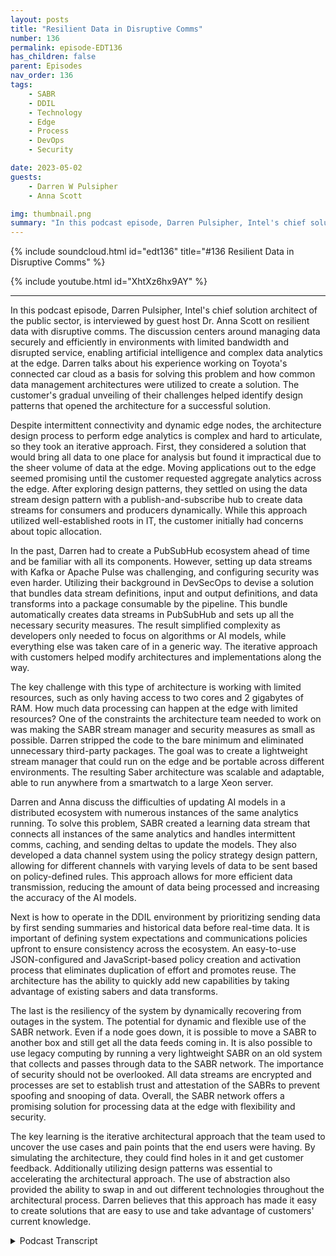 ```yaml
---
layout: posts
title: "Resilient Data in Disruptive Comms"
number: 136
permalink: episode-EDT136
has_children: false
parent: Episodes
nav_order: 136
tags:
    - SABR
    - DDIL
    - Technology
    - Edge
    - Process
    - DevOps
    - Security

date: 2023-05-02
guests:
    - Darren W Pulsipher
    - Anna Scott

img: thumbnail.png
summary: "In this podcast episode, Darren Pulsipher, Intel's chief solution architect of the public sector, is interviewed by guest host Dr. Anna Scott on resilient data with disruptive comms."
---
```


{% include soundcloud.html id="edt136" title="#136 Resilient Data in Disruptive Comms" %}

{% include youtube.html id="XhtXz6hx9AY" %}

---

In this podcast episode, Darren Pulsipher, Intel's chief solution architect of the public sector, is interviewed by guest host Dr. Anna Scott on resilient data with disruptive comms. The discussion centers around managing data securely and efficiently in environments with limited bandwidth and disrupted service, enabling artificial intelligence and complex data analytics at the edge. Darren talks about his experience working on Toyota's connected car cloud as a basis for solving this problem and how common data management architectures were utilized to create a solution. The customer's gradual unveiling of their challenges helped identify design patterns that opened the architecture for a successful solution.

Despite intermittent connectivity and dynamic edge nodes, the architecture design process to perform edge analytics is complex and hard to articulate, so they took an iterative approach. First, they considered a solution that would bring all data to one place for analysis but found it impractical due to the sheer volume of data at the edge. Moving applications out to the edge seemed promising until the customer requested aggregate analytics across the edge. After exploring design patterns, they settled on using the data stream design pattern with a publish-and-subscribe hub to create data streams for consumers and producers dynamically. While this approach utilized well-established roots in IT, the customer initially had concerns about topic allocation.

In the past, Darren had to create a PubSubHub ecosystem ahead of time and be familiar with all its components. However, setting up data streams with Kafka or Apache Pulse was challenging, and configuring security was even harder. Utilizing their background in DevSecOps to devise a solution that bundles data stream definitions, input and output definitions, and data transforms into a package consumable by the pipeline. This bundle automatically creates data streams in PubSubHub and sets up all the necessary security measures. The result simplified complexity as developers only needed to focus on algorithms or AI models, while everything else was taken care of in a generic way. The iterative approach with customers helped modify architectures and implementations along the way.

The key challenge with this type of architecture is working with limited resources, such as only having access to two cores and 2 gigabytes of RAM. How much data processing can happen at the edge with limited resources? One of the constraints the architecture team needed to work on was making the SABR stream manager and security measures as small as possible. Darren stripped the code to the bare minimum and eliminated unnecessary third-party packages. The goal was to create a lightweight stream manager that could run on the edge and be portable across different environments. The resulting Saber architecture was scalable and adaptable, able to run anywhere from a smartwatch to a large Xeon server.

Darren and Anna discuss the difficulties of updating AI models in a distributed ecosystem with numerous instances of the same analytics running. To solve this problem, SABR created a learning data stream that connects all instances of the same analytics and handles intermittent comms, caching, and sending deltas to update the models. They also developed a data channel system using the policy strategy design pattern, allowing for different channels with varying levels of data to be sent based on policy-defined rules. This approach allows for more efficient data transmission, reducing the amount of data being processed and increasing the accuracy of the AI models.

Next is how to operate in the DDIL environment by prioritizing sending data by first sending summaries and historical data before real-time data. It is important of defining system expectations and communications policies upfront to ensure consistency across the ecosystem. An easy-to-use JSON-configured and JavaScript-based policy creation and activation process that eliminates duplication of effort and promotes reuse. The architecture has the ability to quickly add new capabilities by taking advantage of existing sabers and data transforms.

The last is the resiliency of the system by dynamically recovering from outages in the system. The potential for dynamic and flexible use of the SABR network. Even if a node goes down, it is possible to move a SABR to another box and still get all the data feeds coming in. It is also possible to use legacy computing by running a very lightweight SABR on an old system that collects and passes through data to the SABR network. The importance of security should not be overlooked. All data streams are encrypted and processes are set to establish trust and attestation of the SABRs to prevent spoofing and snooping of data. Overall, the SABR network offers a promising solution for processing data at the edge with flexibility and security.

The key learning is the iterative architectural approach that the team used to uncover the use cases and pain points that the end users were having. By simulating the architecture, they could find holes in it and get customer feedback. Additionally utilizing design patterns was essential to accelerating the architectural approach. The use of abstraction also provided the ability to swap in and out different technologies throughout the architectural process. Darren believes that this approach has made it easy to create solutions that are easy to use and take advantage of customers' current knowledge.


<details>
<summary> Podcast Transcript </summary>

<p>﻿1</p>
<p>Hello, this is Darren</p>
<p>Pulsipher chief solution,architect of public sector at Intel.</p>
<p>And welcome to Embracing</p>
<p>Digital Transformation,where we investigate effective change,leveragingpeople process and technology.</p>
<p>On today's episode, Resilient Datawith Disruptive</p>
<p>Comms with special guest host Dr.</p>
<p>Anna Scott.</p>
<p>Welcome, everybody. I am Anna Scott.</p>
<p>I have the extraordinary pleasure todayof actually hostingthe podcastof Embracing Digital Transformation,and I actually get to interview</p>
<p>Darren this time.</p>
<p>So, so welcome. Darren.</p>
<p>We are delighted to actually bein a position to talk to you and put youkind of put you in the hot seatas opposed to in the the seat.</p>
<p>So welcome.</p>
<p>I'm I'm looking forward to it.</p>
<p>I really am.</p>
<p>And I hope I hope that Anna doesmore hosting.</p>
<p>Give me a break.</p>
<p>I could take a vacation maybe some time.</p>
<p>I would love to do that.</p>
<p>So we will figure outhow to make that happen. So.</p>
<p>All right.</p>
<p>So what's on your mind today, Anna?</p>
<p>You have developeda really interesting technologythat has really brought the utility.</p>
<p>And really the focus ofthat is how you can do secureand efficient, essentially data managementthat allowsand enables artificial intelligenceas well as complex data analyticsand do that at the edge and do thatwhen you have things likelimited bandwidth or you have interruptedservice for a long timeso that instead of just saying, hey,</p>
<p>I've got this incrediblenetwork connectionthat allows me to go to the cloud andbe continuously connected to the cloud,you really are informing thisarchitecture saying,</p>
<p>Hey, maybe the cloud there,maybe it's not.</p>
<p>Maybe you get it for 5 minutesand then you lose it for an hour.</p>
<p>And maybe when you are connected,you don't have this beautifulfiber connection.</p>
<p>Instead, you're on a really lowbandwidth connection.</p>
<p>But you still need to be ableto communicate.</p>
<p>You still need to be able to do the API.</p>
<p>So I was really hopingthat you could talk us through, right?</p>
<p>How did you solve that problem?</p>
<p>Like how that is? That is a tough one.</p>
<p>What was yourwhat was your basis of saying?</p>
<p>What do you do about that?</p>
<p>Well, yeah, yeah.</p>
<p>I think it's really interesting.</p>
<p>When we first were approachedwith helping to solve this problem, itmy first thought went back to a work</p>
<p>I'd already donewith Toyota on their connected car cloud,which was which was very different.</p>
<p>But there were somesome things that were similar.</p>
<p>So I started there.</p>
<p>I said, All right, I know how to dodistributed data management.</p>
<p>I've done that before.</p>
<p>I think I can figure this out.</p>
<p>But then the customer were talkingto said, Oh, and by the way,there's this weird thing called DDL.</p>
<p>And I went, Oh, what is DDL?</p>
<p>Disruptive, intermittent,low bandwidth, low latency,all these really.</p>
<p>I don't have really good connectivityand I'mand they it was interestingbecause the way that the customer unveiledthat to us was not all at onceit was over time as weas we kept asking more and more questions,which was great because if they would havejust given it to us all at once,</p>
<p>I would havejust folded up and curled up in a ballin the middle of the room and just said.</p>
<p>I don't believe that.</p>
<p>But that'sthat is a super hard problem. Yeah.</p>
<p>It is.</p>
<p>But butthe way that they led us down the pathor that we discovered the path with themhelped us identify certain design patternsthat were out therethat are common design patternsthat we could use and utilize.</p>
<p>And it really opened up the architecturethrough thisdiscovery process that we had with them,which was really kind of cool.</p>
<p>I totally agree.</p>
<p>So so maybe walk us throughhow how you solve the problem, right?</p>
<p>In terms of I know,</p>
<p>I know you had some data, data managementconstructs that used as a basis,but give us a quick overview in termsof how you what your solution isand then maybe backtrack a little bitand saywhat were the data managementdesign patternsthat kind of informed where you ended up?</p>
<p>Yeah, Yeah.</p>
<p>So the first thing</p>
<p>I did was look at commondata management architecturesthat are already out there, right?</p>
<p>I said, I don't want to reinvent anything.</p>
<p>I really don't.</p>
<p>I want to just use what's there.</p>
<p>The goal is to help the customeras quickly as we could.</p>
<p>So we first lookedat the most common designor data architectures that are out there.</p>
<p>One was datalike bring everything to one place, runmy analytics, send my resultsback out where they needed to go.</p>
<p>That would not work in this casebecause of the sheervolume of the edgeand also the intermittent connectivity.</p>
<p>I would get data sometimes,sometimes I wouldn't.</p>
<p>But the edge still needed analytics done.</p>
<p>They still need to make decisions outat the edge, even disconnected.</p>
<p>So we threw that one outand the next one we looked atwas What if we move theapplications out to the edgeand just move theapplications out thereand everything would be great.</p>
<p>I could do all the analytics at the edgeand that would work.</p>
<p>And when we looked at that,we said, Yeah, this looks very promising.</p>
<p>But then the customer said, Well,we also need to runanalytics across the edge, meaning I'mgathering data from the edge and runninganalytics on the aggregate, not just onthe individual data feeds coming through.</p>
<p>I said, All right, so moving applicationsjust outwards doesn't quite work.</p>
<p>And then I remember, hey,we've done some work in something calledthe Collaborative Cancer Cloud throughan architecture called the Data Exchange,which says I'mpushing analytics out to the edgeand putting the aggregate in together.</p>
<p>And if I pull the aggregate in together,then I can run my analytics there.</p>
<p>I said, That's going to work.</p>
<p>I said, That'swhat we're that's what we need to do.</p>
<p>And then I learnedsomething else from the customerthat the edge was not static.</p>
<p>It was very dynamic, meaningsome nodes are comingin, some nodes are going out.</p>
<p>And I'm like, Well, I can't.</p>
<p>The data exchange requires a static.</p>
<p>I need a well-known edge.</p>
<p>I know what all the edge nodes are.</p>
<p>I've exchanged security keys,</p>
<p>I know where all my data sources areand they're in there coming in.</p>
<p>And they said, Well,that's not all we have.</p>
<p>We have assets moving in and out ofthe ecosystem all the time.</p>
<p>I said, Well,you guys are asking for the impossible,which they said, No,we know you can figure it out.</p>
<p>So then I went, Okay,these three don't work,but there's parts of the threethat do right?</p>
<p>So then then I went and I grabbedmy design patterns book from college.</p>
<p>Right.</p>
<p>And for all you youngsters out therethat don't know what the design patternsbook is, you need to go buy one.</p>
<p>It's it'spretty incredible because you can seewhat common design patterns are used for,what types of situation.</p>
<p>And I looked at a design patterncalled the data stream design pattern.</p>
<p>I went, Wow,we can make this work nice.</p>
<p>And the data stream,it's like 30 years old.</p>
<p>It's an old design pattern, not a new one.</p>
<p>As a this,this might have something to it.</p>
<p>So I started delving into designpattern to data streams more,and it's typically implementedwith somethingcalled a Publish and subscribe hub. Soand I said, Well,there's plenty of pub sub hubs out there.</p>
<p>You got Apache Pulsar,you got Kafka, read thismessage, it sends a message.</p>
<p>But even zero and Q can can do aa pub sub hub.</p>
<p>And I said, All right, let's play aroundwith this idea a little bit.</p>
<p>How can I create data streamsin this architecture that allowfor consumers and producers quicklyand dynamicallybecause they're decoupled itfit It said, yeah, this is going to work.</p>
<p>So that's that's kind ofhow we led to that, that first discoveryon, hey, we could use datastreams to make this all workwell.</p>
<p>So I look at that and I think, okay,so this has well-established roots, right?</p>
<p>That if you're in it professional,there's a good chancethis is something that you already knowand are comfortable with.</p>
<p>You're using a lot of I mean, like I said,there's a ton of pops up hubs.</p>
<p>The data, the data managementstructure is very well known.</p>
<p>If I put those two things together,what I want to think isthis is something that i.t.</p>
<p>Folks will understand.</p>
<p>It isn't going to take a ton of trainingto get them up to speed on.</p>
<p>So putting together an architecture,using those types of foundationsthat that's, you know,it's, it's not a massive lift to sayhere's a whole new skill set and go backand train yourself for the next yearand then maybe you're ready to adopt.</p>
<p>Can you talk through that a little bit?</p>
<p>Like, is this a isthis is easy as it sounds, or is thereis there more to it to.</p>
<p>You know, when I first I'mglad you brought that up because whenwe took this back to the customer,</p>
<p>I go, okay, yeah, that's that's thatthat's something we understandwe already have about some hub.</p>
<p>But what you're suggesting there,it doesn't work.</p>
<p>I said, What do you mean it doesn't work?</p>
<p>It's as well because pub sub hubs,</p>
<p>I have to allocate topics ahead of time.</p>
<p>I have to create thispub sub hub ecosystemstatically ahead of time.</p>
<p>I have to know everything ahead of time.</p>
<p>And how do I, how do I do thateffectively?</p>
<p>And I want to be able to do this quickly.</p>
<p>I want to be able to turn new capabilitiesinto the ecosystem quick.</p>
<p>And I found that when I work with Kafka,where I work with Apache</p>
<p>Pulse, are setting upthose data streams is difficult.</p>
<p>It's hard insetting up the security, all that part.</p>
<p>And I went, Oh crud,</p>
<p>I've got to go back to the drawing board.</p>
<p>Okay.</p>
<p>So I took my background in Devsecops,which I've got a long beforewas called Devsecopsback in the good old dayswhere you had cvesand people don't even know what that is.</p>
<p>R.C.S.</p>
<p>And I said, All right,how can we package up data streamsinto something that's consumableor composable in the Devsecops pipeline?</p>
<p>And I said, okay, so whatwhat do I need in order to do this work?</p>
<p>I have a data transformand an AI algorithm or deep analytics.</p>
<p>Whatever I'm doing, I'm transformingdata or sets of datafrom one thing to informationcoming out on the other end.</p>
<p>And I said, All right,what if I could bundle that togetherwith data stream definitions,input stream and output stream definition?</p>
<p>So I created this bundlethat Icould push through the data ops pipeline,and then when it got deployed,it would automatically createdata streams in the pub sub huband set up all the security for it.</p>
<p>Whoa, wait.</p>
<p>That's simplifieseverything. Right? Right.</p>
<p>The developer only has to worryabout the algorithm now or the AI modeland all of the complexity of setting upa pub sub hub and securing it.</p>
<p>We can take care of in a generic way.</p>
<p>So that was that was kind of our approachwas, Oh, all right,so how am I going to do all of that?</p>
<p>We looked at another five or six designpatterns to come up with all the rest ofof the parts to simplify that complexityof working with the puzzle Hub.</p>
<p>Wow. Soso asalways, I'm really impressed by thatbecause I do thinkone of the bad tendencies of engineersis thatwe love to solve hardproblems with even harder solutions. Yes.</p>
<p>And and really, you know, inand to to essentially attacka problem this hard and do itwith that level of simplicity,</p>
<p>I think is just it's just a beautybecause we all know likeat the end of the day,to be able to deploy it and maintain itand have it be something that's used.</p>
<p>If you can make it simpleand easy to understandand easy to you easy to keep up to date,that is a way better solutionthan somethingthat's the antithesis of that right? So.</p>
<p>Well,</p>
<p>I don't think I would have gotten there,frankly, if I would have knownthe whole problem space upfront.</p>
<p>Really?</p>
<p>Okay.</p>
<p>No, I truly believe thatbecause as we would make some progressand then show it back to the customer,they go, well, what about thisand what about</p>
<p>ARM? Can I still use that?</p>
<p>And then and then it made me scratchmy head and go, Whoa, wait, wait.</p>
<p>I understand something.</p>
<p>So to me, I thought it was greatbecause we were doing like codearchitectureand discovery at the same time, and it wasthis really tight and iterative processthat we use with the customer.</p>
<p>Meaning, what about this? And,and we would</p>
<p>I would say it was all slide wear,but it wasn't because we were simulatingsome of this stuff at the same timeas we were progressing the architecture.</p>
<p>So to me that was, that was one of the keylearnings was to doan iterative architecturewith the customer in the loop saying,</p>
<p>All right, this is what this will provide.</p>
<p>And they go, Well, that's good.</p>
<p>I like that part,but you're still missing this other part.</p>
<p>And I could go back and say, All right,we can make some architectural changes.</p>
<p>Nice that fundamentally changethe implementationnow at the at the beginning.</p>
<p>So I think that helped out quite a bit.</p>
<p>That that makes total sense.</p>
<p>So, yeah, that's good stuff.</p>
<p>So there's another set of questions.</p>
<p>So obviously you're involved withwhat's happening at the edge and the edge.</p>
<p>You can have some really hard constraintswith respect to how much compute, right?</p>
<p>So if you could kind of walk throughand say like what?</p>
<p>What are the, you know, how heavy is thisand does this really have a placeif you're really limited in termsof your like,yeah, well, in some parlanceit would be swap constrained, right?</p>
<p>How how does that fit in?</p>
<p>And then what does it meanwhen you aren't limited andyou really can load this up for compute?</p>
<p>How can you really leverage it in this?</p>
<p>Yeah, I'm glad you asked.</p>
<p>Very different because I was another.</p>
<p>Yeah,that was another discovery that we had.</p>
<p>You know, I do most of my developmentin the data center andespecially in the cloud,which means I have unlimited resourcesright.</p>
<p>So my application.</p>
<p>So what if it takes two gig of Ram?</p>
<p>No big deal, right?</p>
<p>It's done that before, right?</p>
<p>I'm just going to include Splunk, too.</p>
<p>Yeah, Splunk is huge, right?</p>
<p>I can't do those sorts of things.</p>
<p>So when we started talking morewith the customer,they go, Well, yeah,</p>
<p>I want this running on the edge.</p>
<p>It needs to run out therein a sizeweight and powerconstraint swaps constraint.</p>
<p>And I said, okay, well, you know,what do I get like 16 cores 32 gigram he says to cores for giga Ram topson some of the edge and their atom chipsright They're not like big old Xeonsor anything like that.</p>
<p>And so I'm like, okay,so the fundamental partof managing the data streams and,and having the algorithms out there,that part that I automatically managethe data streams that needs to be very,very small and is lightweightas I can possibly make it.</p>
<p>So I started ripping stuff out.</p>
<p>I started saying, Well,</p>
<p>I don't really need that.</p>
<p>I that can goor I had some third party packagesthat just made it easy to do some thingsso I wouldn't have to write the code.</p>
<p>But it camewith a whole bunch of stuff with itbecause they were using thirdparty packets.</p>
<p>So I had to go,you know what I could write?</p>
<p>I could easily write that instead.</p>
<p>That's it's simple.</p>
<p>The algorithm that I need,there is a simpler.</p>
<p>So I'll just write that part myselfand I strip things down to the bare metalor that bare metal to the bare minimumso that I could get the stream managerpart of thisas small as I possibly could.</p>
<p>And now we're under we're under</p>
<p>And a saver is, as you call it,running out there at the edge.</p>
<p>And I think we canmaybe even get that under 50.</p>
<p>Meg if I, if I try even harder,which I want to do,</p>
<p>I've got to get to that point where</p>
<p>I can say I can run this on a watch,right on a smart watch or,or something like that,and that it can handle things.</p>
<p>The other thing that we learned wasthe algorithmsthat are doing the inferencewhich I don't doany of the inference stuff at all.</p>
<p>I don't do any of the data analytics.</p>
<p>I'm just providing a containerfor that to happen.</p>
<p>And we want to make sure that we're givingas many resources to that dataanalytics as possibleand that it's flexible enoughso that these savers, as we call them,can run anywhere on the edge in the cloud,in a data center on a big Xeon serverwith two terabytes of RAMall the way down to a two core atom chipwith two giga RAM or whateverthe case may be, thatthe sabers are portable, that they canthey can go anywhereand create this dynamic meshbased off of the type of algorithmthat needs to runand the resource requirementsthat they have.</p>
<p>Okay. So that that was the goal.</p>
<p>So what it sounds likethen is really because theand we haven't actually called thisby name yet, so this is thesentient ancientbundle resource or the saber architecture.</p>
<p>And so it sounds likewhat you're able to do with the sabersis your overhead for running.</p>
<p>Your system is quite low.</p>
<p>But what really sets your systemrequirements is how much data do you haveand what kind of analyticsyou need to run on it.</p>
<p>And that's really what determinesyour system.</p>
<p>And so you can really,as you said, run this anywhere.</p>
<p>And then the real question oncan you run it as lightweightas you want on the edges,</p>
<p>Hey, what is your data and what are youtrying to do to that data and what right.</p>
<p>How are you going to support that?</p>
<p>And same thingwith respect to memory and storage.</p>
<p>So that sounds enormous, scalableand really liketake it anywhere, do anything with it,</p>
<p>Just make sure you understand how you howyou have to process your data.</p>
<p>Right?</p>
<p>Exactly.</p>
<p>For example, I run Saber's on my laptop.</p>
<p>It's 32 giga ram laptop.</p>
<p>It's it'snot even our latest intel processor.</p>
<p>I think it's like a Gen nineor something like that.</p>
<p>And we're up to like 30.</p>
<p>So I need to talk to you.</p>
<p>I need to talk to you. Yeah.</p>
<p>Yeah, I need to talk to i.t.</p>
<p>I can run 100 sabers easily on my laptopthat are doingminimum data data transformation.</p>
<p>Okay, so.</p>
<p>Then just,just to make sure I caught this point.</p>
<p>So within thethe actual saber, within this bundle,you're able to pull downwhatever your analytics are,right in terms of like whatever yourand whatever your models are, whateverwhatever your code is, it's actually goingto do your data transformation.</p>
<p>So can you talk about like what isdoes this all fall apartwhen you have to update a model?</p>
<p>And are you talking about your big</p>
<p>B being stuckwith like a massive downloadin a constrained environment if you know?</p>
<p>So please.</p>
<p>And you brought up another questionthat our customer had, right?</p>
<p>And that is what and they askedme, Darren,we've got these</p>
<p>AI inference models out at the edge now.</p>
<p>Great. Right.</p>
<p>Because I'm doing</p>
<p>I'm doing inference on 4K camerasor air data or radar data or whateverthe case may be.</p>
<p>And what if I need to update those thethe A.I.model? What do I do?</p>
<p>Because I could have thousandsof these spread all over of the sametype of analytics that are running.</p>
<p>So in Saber itself,we created a learning data stream.</p>
<p>I got the Learning</p>
<p>Channel. That's kind of funny.</p>
<p>And andwhat happens is all the sabersof the same typerunning, the same analytics are connectedto each otherin the same waywhere I can handle intermittent comms.</p>
<p>I can cache things all that,all that intermittentcomms is all handled for you.</p>
<p>And then I'm only sending deltasto the modelsthrough these data streams.</p>
<p>So it's the same mechanismthat I used to do the data analytics,but it's a, it'sa, it's a back channel for no better wordthat is encrypted and protected and testedall the things I need to secure it.</p>
<p>But that helps the data modelsstay in sync.</p>
<p>So if let's say you're doingobject detectionand is doing object detectionand I'm doing objectdetection on the same type of data,when I get an update and it gets an updateto within a reasonable amount of time,depending on, you know, your connectivity.</p>
<p>But the goal is, is that these models livenot centrally, but throughout the wholeecosystem of savers.</p>
<p>That makes sense.</p>
<p>So that'syeah, that's why we had to have that backchannel because the customer Right.</p>
<p>So so give us a little bitmore description on your data streams.</p>
<p>Right.</p>
<p>And like what kind of data streamsyou need for what types of situations?</p>
<p>I think that that would be helpful.</p>
<p>Yeah, that's, that'sa, that's a good point.</p>
<p>This is where DDL came inand where I got schooledfrom from the customer again, Right.</p>
<p>Most of the timewhen people think of data streams,they think, Oh,</p>
<p>I'm connected all the time,or if I'm disconnected,</p>
<p>I'll just cache the data.</p>
<p>And then when I reconnect,just send the data.</p>
<p>Well, they told me,</p>
<p>Well, can you reason the data on a</p>
<p>I know.</p>
<p>What?</p>
<p>No, I can'tbecause I've got,</p>
<p>I've got gigabytes of data I got to sendand they go, well,that's not going to work.</p>
<p>So we came up with this concepton the data streams and we call themdata channelsand this is actually pretty cool.</p>
<p>I was I was happy withthis was like, Wow, this works cool.</p>
<p>We used the policystrategy design pattern,which says that policy can dictatewhen certain channels on the data streamare active and not active and a channelis defined by policy as well.</p>
<p>So I could have a channelthat would be like a real timechannel where I'm sending all the datathat I've transformed.</p>
<p>I'm sending on the real timechannel all the time, all the time.</p>
<p>But I can also create another channelcalled a historical channelwhere I'm maybe aggregating the data oryeah, aggregating the datain a temporal space where I say, I'mgoing to give you a statistical modelof the data in 15 minute intervalsor a half hour interval,and then you can have a summary channelthat says, I'm going to updatejust the summary of what's happenedover the last half hour,and that's all I'm sending.</p>
<p>So you justthe summary of the last half hour, right?</p>
<p>So you can get the thewhat comes across on a datastream can be quite small, right?</p>
<p>It can be very small.</p>
<p>And the cool thing about itis the the consumer of that data stream,all they knowis that I've subscribed to a data streamand the channels are knownthroughout the whole ecosystembecause the policies can be appliedacross the whole ecosystem.</p>
<p>So no longer doesthe algorithm have to know abouthow to connect to what channelor that all that stuff is handlefor you in the stream manager.</p>
<p>So the algorithm goes, Hey,</p>
<p>I just got a saw,</p>
<p>I just got informationon the summary channelthat means that maybe that downstreamsomewhere elsewas running in a digital environmentwhere they could not communicatefor a long period of timeand now they've prioritizedhow they're going to send data.</p>
<p>I can only send the summary because that'sall the bandwidth I have right now.</p>
<p>So they prioritize.</p>
<p>I send summary, I send historical,and then I send real time and see how much</p>
<p>I can pump over this network connectionthat I have for maybe 5 minutes.</p>
<p>Okay.</p>
<p>So it doesn't start of the upstreamdata analyticsthat are happening on that data stream.</p>
<p>It will feed it as much as it can possiblygive it inthrough these different channels.</p>
<p>And the cool thing about it is the channels are defined across the whole ecosystem.</p>
<p>So there'sconsistencythroughout the whole ecosystem.</p>
<p>And that's one, that'sone of the beauties of that architecture.</p>
<p>So it sounds like then therethere's upfront work in sayingwhat is your systemand what does that system need?</p>
<p>What's the expectationwith respect to communicationsas well as your sensor typesand your analytics?</p>
<p>And then you needed intelligent designaround your policyso that it really executesthe way you need it to look?</p>
<p>How easy is it to set your policy in placeand get that into into your savers?</p>
<p>And it's that was one of the thingsthat we had to put upfrontis we had to make it easy to definethat the channel policies,both creation and activationand prioritization,those are the three types of policiesthat we have a very easyit's all JSON configured and JavaScript.</p>
<p>If you need to write anyany code inthere where you're doingreally fancy things with the channel.</p>
<p>So it's very straightforward and easy.</p>
<p>And what we found wasor people that were doing</p>
<p>Distributed</p>
<p>Edge were writing these policies anyway,but they were hard coding itin the applications and so, oh well, sothere was no consistency across deployingmultiple applications on the edge.</p>
<p>So we saw a lot of non reuse.</p>
<p>That'swhere a lot of duplication of effortbecause I would deploy one capabilityand I'd have to knowwhat all the comms links werein their bandwidth and all that.</p>
<p>So I'd have to know all that upfrontwith thisand the idea of the data streams,</p>
<p>I can deploy individual saversthat can take advantageof low lower end saversthat are doing object detectionand change that into tracking an objectthrough a multiple, multiple edge devices.</p>
<p>And I can add, oh, an object disappeared.</p>
<p>That could be another saber.</p>
<p>Or I can say, Hey, there's two objectsthat look the samein two different places, another saber.</p>
<p>So I can add new capability very quicklyby taking advantage of the data,the saber networkthat's already establishedand all those data transforms thatare already out there that are workingand we'vedone this with the customer,they were like, Oh, I want to do this.</p>
<p>And I said, Oh yeah, I'll have that to youthis afternoon.</p>
<p>What?</p>
<p>I said, Well, I'm just taking advantageof all the underlying sabersthat are already there.</p>
<p>Oh, wow.</p>
<p>You know,that's one of the powers of beautiful.</p>
<p>This architecture iswhat it sounds like to methen is this is a system that is very easyto keep current with whatevernew capabilities are coming out.</p>
<p>Right.</p>
<p>So we know AI is moving at lightningspeed.</p>
<p>There's new stuff every day.</p>
<p>Then this system is really designedin a way that,hey, if you've got a new modeland you know where you want to use it,you make a new saber for itand you get it intoyou get it in with the right policy.</p>
<p>And now we're actually maybenot even a policy change, right?</p>
<p>You just say, here's the existing policythat you can useto the to to control this new saber.</p>
<p>And now you can spread that across, youknow, everywhere across your entire mess.</p>
<p>Right. So.</p>
<p>Yeah, in fact,one thing we're working on in the DevOpspipeline is in the deployment model,ie, where do I deploy my saberswhere we're workingreally hard right nowso that the devices can advertisetheir capabilities and what they'rewhat they're connected to?</p>
<p>Oh, beautiful.</p>
<p>What sensors they're connected to.</p>
<p>So when I drop a saberin, I can describe in a saberwhat I'm, what data sources it'slooking for specific like sensorsand also what the capabilities arethat it requires.</p>
<p>So I need the GPU.</p>
<p>Do I need an FPGA or neuromorphicprocessor or things like that?</p>
<p>And then the Saberswould automatically deploy out.</p>
<p>We want to get to that pointbecause that that would be super.</p>
<p>Go say that sounds way too easy, right?</p>
<p>Like, where's where, where are thethe days and days of work to like that.</p>
<p>Do that make. It a target.</p>
<p>Yeah. Yeah. Right.</p>
<p>So we really want to get to that pointwhere the sabers can be very dynamic.</p>
<p>Even if I have a node godown right, or I'm over whelming,maybe it's a gatewaythat is doing sensor fusion, right?</p>
<p>Maybe I'm overwhelming thatmaybe I can move a saber to a boxsitting next to itand still get all the data feeds coming inand do all the transformationson a bigger box because maybe the</p>
<p>AI algorithms more intense.</p>
<p>So I need</p>
<p>I need more cause I need the CPU or inyou to do to do it effectively, whichthat's where we want to do thatmore dynamic the saber network itself.</p>
<p>Yeah, I don't care.</p>
<p>They're, they're completely decoupled.</p>
<p>They canconnect to each other through the pulse ofso Huh.</p>
<p>Based on what you're describing,there's a real wayto use legacy compute in this, right?</p>
<p>Absolutely.</p>
<p>Obviously, there's some things that haveto be done with respect to the data,the data and more specificallythe algorithms to saycan they be run on the existing compute.</p>
<p>But to me, it sounds like thissystem is also flexible enoughthat if there's a real computelimitation at the edge,that is can't really be changed outor augmentedthat you can really focus in on that usethe super lightweight sabersand then say, can we get thatalgorithm down small enough that thatthere's really a path to you to using itwell, or maybe the better way to say,how would you do that right,if you're really constrained?</p>
<p>Well, yeah, yeah, you could evenput a saber that's a passthrough.</p>
<p>So explain that.</p>
<p>Well, allit does, all it does is collect the data.</p>
<p>Maybe.</p>
<p>Maybe I do have a very small footprintand maybe it's old.</p>
<p>I can run a saver on therebecause they're pretty lightweight.</p>
<p>I can run a saber on therethat is just connecting itto the pub sub huband it's just a pass through.</p>
<p>It's not doing anythingexcept grabbing the dataand publishing it into the Saber network.</p>
<p>So you then can take advantageof where you do.</p>
<p>Have can take advantage.</p>
<p>Right? Yeah. And yeah, exactly.</p>
<p>Obviously there's still a networkconstraint piece of that, but that,that means there is a clear wayto work around that isn't re-engineering,that isn't addingyou adding in a new box or, or any.</p>
<p>And yeah the other option is to addeven a small nook right.</p>
<p>Even in Zelnick, I can add it sitting sideby side, the very lightweight and small.</p>
<p>I can I can add it right next to a box that maybe doesn't have a network connectionor any way oftalkingoutside except maybe a USB or an RS.</p>
<p>Wow. Perfect. All right.</p>
<p>Connect that into a nook.</p>
<p>And now, now it's in the Saber Network.</p>
<p>So now I have a new data feed.</p>
<p>I can do tons of stuff with it.</p>
<p>With that data now. Beautiful.</p>
<p>And I know we need to get closeto wrapping up here, but I do.</p>
<p>And I'm going to ask youthe hardest question with no time left.</p>
<p>Oh, no. Right.</p>
<p>Which is we all knowthat none of this can be put in placewithout a way to secure itso that the data that's being transferredis is well controlledand well well monitored and protected.</p>
<p>So can you just do a high level ofhow you approach securitywith this with your saber?</p>
<p>Yeah.</p>
<p>So yeah, that's that's a great question.</p>
<p>First the easiest thing right,that we that they're going to saywell of coursehe's encrypting the data streams.</p>
<p>Absolutely right.</p>
<p>I have to encrypt the data streams.</p>
<p>The keysare generated for data stream encryptionand decryption in a rotating manner,and that happens at build time,where I establisha route of trustand attestation of the saber's.</p>
<p>So when they get deployed,they can be targeted to specificcategories of machines that I trust.</p>
<p>The reason we had to dothat is a saber, if it got out in the wildand could just be deployed anywhere,someone could take a USB keywith the saber, plug it into anything.</p>
<p>And now I could connectto the Saber network. Yeah.</p>
<p>Which I could feed it with garbage.</p>
<p>I can feed it with tons of erroneous data.</p>
<p>So we set it upso the savers themselves are encryptedand they can only be decrypted on boxesthat I have attestedto Beautiful, which is which is critical.</p>
<p>That prevents spoofingand snooping of data on the data streams.</p>
<p>So those are those are the mechanismsthat we use to secure the savers.</p>
<p>Beautiful,perfect.</p>
<p>Well, I think we are close to wrapping up,but in</p>
<p>I said that was the last question.</p>
<p>Of course it wasn't.</p>
<p>Is there anything else that we have thatwe haven't covered that that that we oughtto be talking about with with the saversin howthat architecture works?</p>
<p>You know, Iit has been a journey to to do it.</p>
<p>And I appreciated the the process probablyeven more than the end result, which waswe did a really cool way of doingiterativearchitecture with the customerbecause we could simulate the architectureand find holes in itand get feedback from the customeras we went through this, discoverwhat they knew inside them,but they didn't know that they knewby showing them thingswithout writing a ton of code, right?</p>
<p>To to make it all, all workfor them in the simulation.</p>
<p>So to me that was probably one of the,the most critical aspectsof doing this work.</p>
<p>And the savers themselves,</p>
<p>I think they're pretty cool littletechnology, but I couldn't do it without.</p>
<p>The partners that that we workedwith, our idea was,let's use what's already out thereif we can.</p>
<p>So we're using</p>
<p>Apache Pulsar and we're usingvendors to bundle this allin into a nice package andand sell it with our partners.</p>
<p>So I think that's, that's the directionthat we're headed.</p>
<p>That's great.</p>
<p>Then my understanding isyou're not married to Apache Pulsar.</p>
<p>So if somebody needs differentparts of you've got yeah,with very little code changesyou can easily work withwith whatever softwarethe customer prefers.</p>
<p>Right?</p>
<p>You got to just well and.</p>
<p>That was another thing that we found too.</p>
<p>We needed to put an adapterpattern in place so that we could,we could plug in a different pub sub hub,a different security key generatoror authorization mechanism.</p>
<p>So or even even on deployment mechanism.</p>
<p>So we have abstractions for that.</p>
<p>And frankly, I don't want to do that work.</p>
<p>I'm kind of lazy.</p>
<p>I want someone else to do that work.</p>
<p>So I just put an abstractionlayer in there and call their stuff.</p>
<p>That's that's the key. Perfect.</p>
<p>Well, Darren, thank you so much.</p>
<p>We really appreciate your insight on this.</p>
<p>I know you've got additional collateral,too, that you're going to attach to thisthis this webcast.</p>
<p>So just know if you're curious.</p>
<p>There's a lot more informationto be had in a lot more detailthat is in more of a written form.</p>
<p>And Darren, impressive stufflike I just like.</p>
<p>Thanks and.</p>
<p>I see I see a lot</p>
<p>I see a lot of solutions out therethat are extremely elegant and super hardto actually use and take advantage of.</p>
<p>So having something that folkscan understand that takes advantageof their current knowledgeand I it's a thing of beauty.</p>
<p>So thank you for the little thank you.</p>
<p>Thank you for the details.</p>
<p>I promiseand appreciate your time today and well.</p>
<p>And thanks for. Hosting. I appreciate it.</p>
<p>It waswonderful to be in the in the interview.</p>
<p>See a nice change if nothing else.</p>
<p>Right.</p>
<p>Thank you for listeningto Embracing Digital Transformation today.</p>
<p>If you enjoyed our podcast,give it five stars on your favoritepodcasting site or YouTube channel,you can find out more informationabout embracing digital transformationand embracingdigital.org</p>
<p>Until next time, go outand do something wonderful.</p>

</details>
